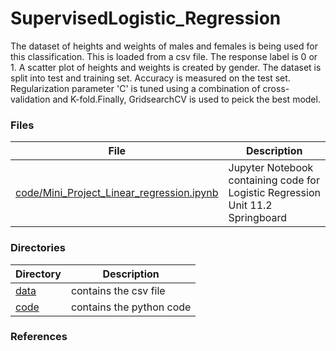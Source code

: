 # SupervisedLogistic_Regression

The dataset of heights and weights of males and females is being used for this classification. This is loaded from a csv file.  The response label is 0 or 1. A scatter plot of heights and weights is created by gender. The dataset is split into test and training set. Accuracy is measured on the test set. Regularization parameter 'C' is tuned using a combination of cross-validation and K-fold.Finally, GridsearchCV is  used to peick the best model.



### Files

File|Description
---------|-------------------------------------------------------------------------------------------------------------------
[code/Mini_Project_Linear_regression.ipynb](https://github.com/krajeshj/SupervisedLogistic_Regression/blob/master/Mini_Project_Logistic_Regression.ipynb )| Jupyter Notebook containing code for Logistic Regression Unit 11.2 Springboard

 
### Directories 


Directory|Description
---------|---------------------------------------------------------------------------------------------------
[data](https://github.com/krajeshj/SupervisedLogistic_Regression/tree/master/data)| contains the csv file  |
[code](https://github.com/krajeshj/SupervisedLogistic_Regression/tree/master/code)| contains the python code  |

 

### References
